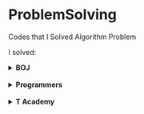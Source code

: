 # ProblemSolving
Codes that I Solved Algorithm Problem

I solved:   

<details>
    <summary><b>BOJ</b></summary>
    <div markdown="1">

- 1008
- 1085
- 1152
- 1157
- 1259
- 1330
- 1546   
- 2231
- 2292
- 2438
- 2439
- 2475
- 2562
- 2577
- 2675
- 2739
- 2741
- 2742
- 2753
- 2775
- 2798
- 2839
- 2869
- 2884
- 2903
- 2920
- 3052
- 4153
- 8958
- 9498
- 10809
- 10818
- 10871
- 10950
- 10951
- 10952
- 11720
- 15829

  </div>
</details>

<br/>

<details>
    <summary><b>Programmers</b></summary>
    <div markdown="1">
    
- 고득점Kit
  - Hash_PhoneBookContext
  - Hash_UnfinishedRunner
  - Queue_FunctionDevelopment
  - Queue_Printer
- 위클리챌린지
  - 부족한 금액 계산하기
- 코딩테스트입문
  - 분수의 덧셈
  - 최빈 값 구하기
  - 피자 나눠 먹기(1)
  - 피자 나눠 먹기(2)
  - 특정 문자 제거하기
  
  </div>
</details>

<br/>

<details>
    <summary><b>T Academy</b></summary>
    <div markdown="1">

- HeapSort
- InsertionSort
- MergeSort
- SelectionSort

    </div>
</details>